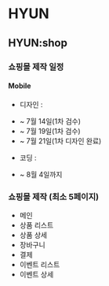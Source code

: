 # HYUN

## HYUN:shop

### 쇼핑몰 제작 일정 

#### Mobile

- 디자인 : 
* ~ 7월 14일(1차 검수)
* ~ 7월 19일(1차 검수)
* ~ 7월 21일(1차 디자인 완료)

- 코딩 :
* ~ 8월 4일까지

### 쇼핑몰 제작 (최소 5페이지)
* 메인
* 상품 리스트
* 상품 상세 
* 장바구니
* 결제
* 이벤트 리스트
* 이벤트 상세